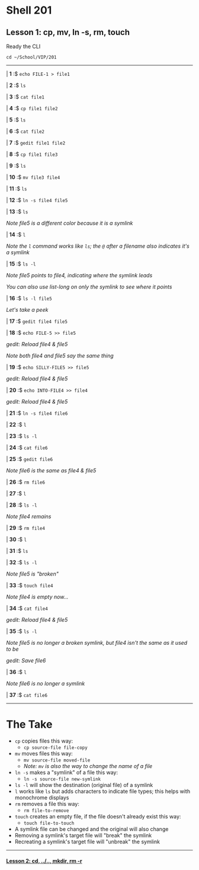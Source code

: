 # Shell 201
## Lesson 1: cp, mv, ln -s, rm, touch

Ready the CLI

`cd ~/School/VIP/201`

___

| **1** :$ `echo FILE-1 > file1`

| **2** :$ `ls`

| **3** :$ `cat file1`

| **4** :$ `cp file1 file2`

| **5** :$ `ls`

| **6** :$ `cat file2`

| **7** :$ `gedit file1 file2`

| **8** :$ `cp file1 file3`

| **9** :$ `ls`

| **10** :$ `mv file3 file4`

| **11** :$ `ls`

| **12** :$ `ln -s file4 file5`

| **13** :$ `ls`

*Note file5 is a different color because it is a symlink*

| **14** :$ `l`

*Note the `l` command works like `ls`; the `@` after a filename also indicates it's a symlink*

| **15** :$ `ls -l`

*Note file5 points to file4, indicating where the symlink leads*

*You can also use list-long on only the symlink to see where it points*

| **16** :$ `ls -l file5`

*Let's take a peek*

| **17** :$ `gedit file4 file5`

| **18** :$ `echo FILE-5 >> file5`

*gedit: Reload file4 & file5*

*Note both file4 and file5 say the same thing*

| **19** :$ `echo SILLY-FILE5 >> file5`

*gedit: Reload file4 & file5*

| **20** :$ `echo INTO-FILE4 >> file4`

*gedit: Reload file4 & file5*

| **21** :$ `ln -s file4 file6`

| **22** :$ `l`

| **23** :$ `ls -l`

| **24** :$ `cat file6`

| **25** :$ `gedit file6`

*Note file6 is the same as file4 & file5*

| **26** :$ `rm file6`

| **27** :$ `l`

| **28** :$ `ls -l`

*Note file4 remains*

| **29** :$ `rm file4`

| **30** :$ `l`

| **31** :$ `ls`

| **32** :$ `ls -l`

*Note file5 is "broken"*

| **33** :$ `touch file4`

*Note file4 is empty now...*

| **34** :$ `cat file4`

*gedit: Reload file4 & file5*

| **35** :$ `ls -l`

*Note file5 is no longer a broken symlink, but file4 isn't the same as it used to be*

*gedit: Save file6*

| **36** :$ `l`

*Note file6 is no longer a symlink*

| **37** :$ `cat file6`

___

# The Take

- `cp` copies files this way:
  - `cp source-file file-copy`
- `mv` moves files this way:
  - `mv source-file moved-file`
  - *Note: `mv` is also the way to change the name of a file*
- `ln -s` makes a "symlink" of a file this way:
  - `ln -s source-file new-symlink`
- `ls -l` will show the destination (original file) of a symlink
- `l` works like `ls` but adds characters to indicate file types; this helps with monochrome displays
- `rm` removes a file this way:
  - `rm file-to-remove`
- `touch` creates an empty file, if the file doesn't already exist this way:
  - `touch file-to-touch`
- A symlink file can be changed and the original will also change
- Removing a symlink's target file will "break" the symlink
- Recreating a symlink's target file will "unbreak" the symlink

___

#### [Lesson 2: cd, ../.., mkdir, rm -r](https://github.com/inkVerb/vip/blob/master/201-shell/Lesson-02.md)
